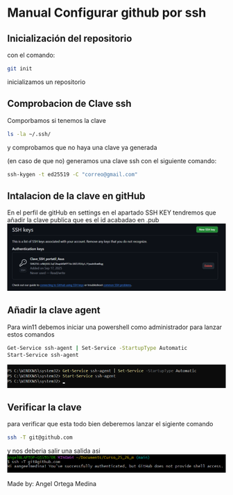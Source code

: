 # Manual Configurar github por ssh

## Inicialización del repositorio
con el comando:
```bash 
git init
```
inicializamos un repositorio

## Comprobacion de Clave ssh
Comporbamos si tenemos la clave 
```bash
ls -la ~/.ssh/
```
 y comprobamos que no haya una clave ya generada

(en caso de que no) generamos una clave ssh con el siguiente comando:
```bash
ssh-kygen -t ed25519 -C "correo@gmail.com"
```
## Intalacion de la clave en gitHub
En el perfil de gitHub en settings en el apartado SSH KEY tendremos que añadir la clave publica que es el id acabadao en .pub
![imagen añadir clave ssh](/img/githubsshkey.png)

## Añadir la clave agent
Para win11 debemos iniciar una powershell como administrador para lanzar estos comandos
```bash
Get-Service ssh-agent | Set-Service -StartupType Automatic 
Start-Service ssh-agent 
```
![imagen añadir clave ssh](/img/capturaAddAgentWin11.png)


## Verificar la clave
para verificar que esta todo bien deberemos lanzar el sigiente comando
```bash
ssh -T git@github.com
```
y nos deberia salir una salida asi
![imagen verificacion ssh](/img/capturaVerificacion.png)



Made by: Angel Ortega Medina